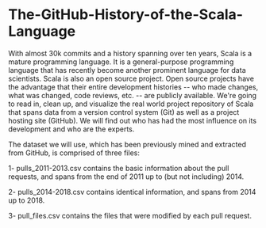 # The-GitHub-History-of-the-Scala-Language
With almost 30k commits and a history spanning over ten years, Scala is a mature programming language. It is a general-purpose programming language that has recently become another prominent language for data scientists.  Scala is also an open source project. Open source projects have the advantage that their entire development histories -- who made changes, what was changed, code reviews, etc. -- are publicly available.  We're going to read in, clean up, and visualize the real world project repository of Scala that spans data from a version control system (Git) as well as a project hosting site (GitHub). We will find out who has had the most influence on its development and who are the experts.  

The dataset we will use, which has been previously mined and extracted from GitHub, is comprised of three files: 

1- pulls_2011-2013.csv contains the basic information about the pull requests, and spans from the end of 2011 up to (but not including) 2014. 


2- pulls_2014-2018.csv contains identical information, and spans from 2014 up to 2018. 


3- pull_files.csv contains the files that were modified by each pull request.
